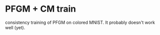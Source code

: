 # PFGM + CM train

consistency training of PFGM on colored MNIST. It probably doesn't work well (yet).